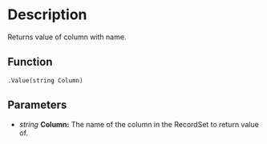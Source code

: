 # Description

Returns value of column with name.

## Function

```squirrel
.Value(string Column)
```

## Parameters
* *string* **Column:** The name of the column in the RecordSet to return value of.